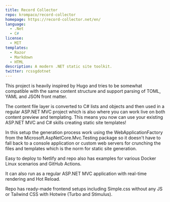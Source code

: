```yaml
---
title: Record Collector
repo: krompaco/record-collector
homepage: https://record-collector.net/en/
language:
  - .Net
  - C#
license:
  - MIT
templates:
  - Razor
  - Markdown
  - HTML
description: A modern .NET static site toolkit.
twitter: rcssgdotnet
---
```


This project is heavily inspired by Hugo and tries to be somewhat compatible with the same content structure and support parsing of TOML, YAML and JSON front matter.

The content file layer is converted to C# lists and objects and then used in a regular ASP.NET MVC project which is also where you can work live on both content preview and templating. This means you now can use your existing ASP.NET MVC and C# skills creating static site templates!

In this setup the generation process work using the WebApplicationFactory from the Microsoft.AspNetCore.Mvc.Testing package so it doesn't have to fall back to a console application or custom web servers for crunching the files and templates which is the norm for static site generation.

Easy to deploy to Netlify and repo also has examples for various Docker Linux scenarios and GitHub Actions.

It can also run as a regular ASP.NET MVC application with real-time rendering and Hot Reload.

Repo has ready-made frontend setups including Simple.css without any JS or Tailwind CSS with Hotwire (Turbo and Stimulus).